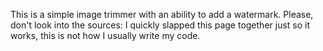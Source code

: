 This is a simple image trimmer with an ability to add a watermark. Please, don't look into the sources: I quickly slapped this page together just so it works, this is not how I usually write my code.